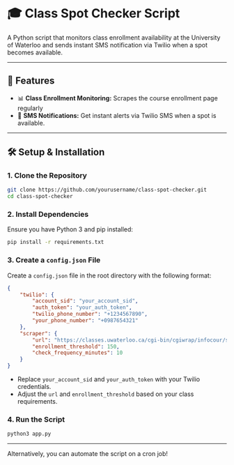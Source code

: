 # **🎓 Class Spot Checker Script**
A Python script that monitors class enrollment availability at the University of Waterloo and sends instant SMS notification via Twilio when a spot becomes available.

---

## 🚀 **Features**
- 📊 **Class Enrollment Monitoring:** Scrapes the course enrollment page regularly
- 📱 **SMS Notifications:** Get instant alerts via Twilio SMS when a spot is available.  
---

## 🛠️ **Setup & Installation**

### **1. Clone the Repository**
```bash
git clone https://github.com/yourusername/class-spot-checker.git
cd class-spot-checker
```

### **2. Install Dependencies**
Ensure you have Python 3 and pip installed:
```bash
pip install -r requirements.txt
```

### **3. Create a `config.json` File**
Create a `config.json` file in the root directory with the following format:

```json
{
    "twilio": {
        "account_sid": "your_account_sid",
        "auth_token": "your_auth_token",
        "twilio_phone_number": "+1234567890",
        "your_phone_number": "+0987654321"
    },
    "scraper": {
        "url": "https://classes.uwaterloo.ca/cgi-bin/cgiwrap/infocour/salook.pl?level=under&sess=1249&subject=CO&cournum=250",
        "enrollment_threshold": 150,
        "check_frequency_minutes": 10
    }
}
```

- Replace `your_account_sid` and `your_auth_token` with your Twilio credentials.  
- Adjust the `url` and `enrollment_threshold` based on your class requirements.  

### **4. Run the Script**
```bash
python3 app.py
```

---

Alternatively, you can automate the script on a cron job!

